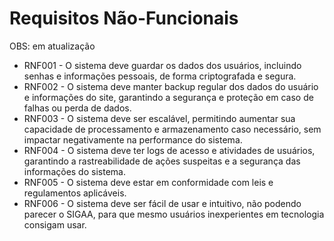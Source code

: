 # Requisitos Não-Funcionais

OBS: em atualização

- RNF001 - O sistema deve guardar os dados dos usuários, incluindo senhas e informações pessoais, de forma criptografada e segura.
- RNF002 - O sistema deve manter backup regular dos dados do usuário e informações do site, garantindo a segurança e proteção em caso de falhas ou perda de dados.
- RNF003 - O sistema deve ser escalável, permitindo aumentar sua capacidade de processamento e armazenamento caso necessário, sem impactar negativamente na performance do sistema.
- RNF004 - O sistema deve ter logs de acesso e atividades de usuários, garantindo a rastreabilidade de ações suspeitas e a segurança das informações do sistema.
- RNF005 - O sistema deve estar em conformidade com leis e regulamentos aplicáveis.
- RNF006 - O sistema deve ser fácil de usar e intuitivo, não podendo parecer o SIGAA, para que mesmo usuários inexperientes em tecnologia consigam usar.